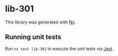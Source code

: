 # lib-301

This library was generated with [Nx](https://nx.dev).

## Running unit tests

Run `nx test lib-301` to execute the unit tests via [Jest](https://jestjs.io).
